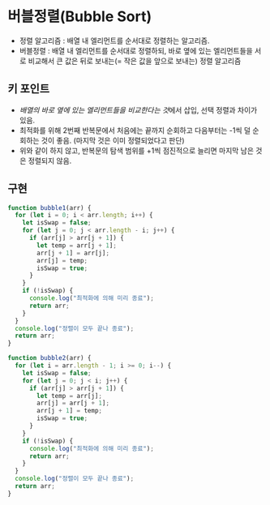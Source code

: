 # 버블정렬(Bubble Sort)

- 정렬 알고리즘 : 배열 내 엘리먼트를 순서대로 정렬하는 알고리즘.
- 버블정렬 : 배열 내 엘리먼트를 순서대로 정렬하되, 바로 옆에 있는 엘리먼트들을 서로 비교해서 큰 값은 뒤로 보내는(= 작은 값을 앞으로 보내는) 정렬 알고리즘

## 키 포인트

- *배열의 바로 옆에 있는 엘리먼트들을 비교한다는 것*에서 삽입, 선택 정렬과 차이가 있음.
- 최적화를 위해 2번째 반복문에서 처음에는 끝까지 순회하고 다음부터는 -1씩 덜 순회하는 것이 좋음. (마지막 것은 이미 정렬되었다고 판단)
- 위와 같이 하지 않고, 반복문의 탐색 범위를 +1씩 점진적으로 늘리면 마지막 남은 것은 정렬되지 않음.

## 구현

```js
function bubble1(arr) {
  for (let i = 0; i < arr.length; i++) {
    let isSwap = false;
    for (let j = 0; j < arr.length - i; j++) {
      if (arr[j] > arr[j + 1]) {
        let temp = arr[j + 1];
        arr[j + 1] = arr[j];
        arr[j] = temp;
        isSwap = true;
      }
    }
    if (!isSwap) {
      console.log("최적화에 의해 미리 종료");
      return arr;
    }
  }
  console.log("정렬이 모두 끝나 종료");
  return arr;
}

function bubble2(arr) {
  for (let i = arr.length - 1; i >= 0; i--) {
    let isSwap = false;
    for (let j = 0; j < i; j++) {
      if (arr[j] > arr[j + 1]) {
        let temp = arr[j];
        arr[j] = arr[j + 1];
        arr[j + 1] = temp;
        isSwap = true;
      }
    }
    if (!isSwap) {
      console.log("최적화에 의해 미리 종료");
      return arr;
    }
  }
  console.log("정렬이 모두 끝나 종료");
  return arr;
}
```
